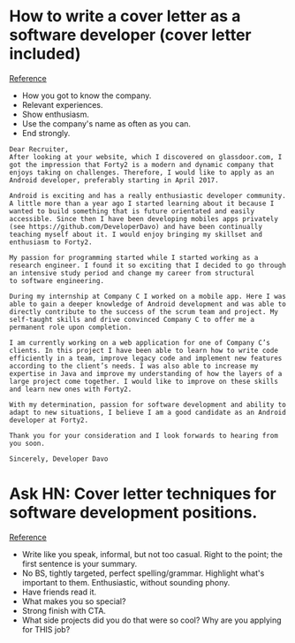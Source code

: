 # How to write a cover letter as a software developer (cover letter included)
[Reference](https://medium.com/@developerdavo/how-to-write-a-cover-letter-as-a-software-developer-cover-letter-and-cv-included-2190e0d23e97)

- How you got to know the company.
- Relevant experiences.
- Show enthusiasm.
- Use the company's name as often as you can.
- End strongly.

```
Dear Recruiter,
After looking at your website, which I discovered on glassdoor.com, I got the impression that Forty2 is a modern and dynamic company that enjoys taking on challenges. Therefore, I would like to apply as an Android developer, preferably starting in April 2017.

Android is exciting and has a really enthusiastic developer community. A little more than a year ago I started learning about it because I wanted to build something that is future orientated and easily accessible. Since then I have been developing mobiles apps privately (see https://github.com/DeveloperDavo) and have been continually teaching myself about it. I would enjoy bringing my skillset and enthusiasm to Forty2.

My passion for programming started while I started working as a research engineer. I found it so exciting that I decided to go through an intensive study period and change my career from structural
to software engineering.

During my internship at Company C I worked on a mobile app. Here I was able to gain a deeper knowledge of Android development and was able to directly contribute to the success of the scrum team and project. My self-taught skills and drive convinced Company C to offer me a permanent role upon completion.

I am currently working on a web application for one of Company C’s clients. In this project I have been able to learn how to write code efficiently in a team, improve legacy code and implement new features according to the client’s needs. I was also able to increase my expertise in Java and improve my understanding of how the layers of a large project come together. I would like to improve on these skills and learn new ones with Forty2.

With my determination, passion for software development and ability to adapt to new situations, I believe I am a good candidate as an Android developer at Forty2.

Thank you for your consideration and I look forwards to hearing from you soon.

Sincerely, Developer Davo
```

# Ask HN: Cover letter techniques for software development positions.
[Reference](https://news.ycombinator.com/item?id=1783915)

- Write like you speak, informal, but not too casual. Right to the point; the first sentence is your summary.
- No BS, tightly targeted, perfect spelling/grammar. Highlight what's important to them. Enthusiastic, without sounding phony.
- Have friends read it.
- What makes you so special?
- Strong finish with CTA.
- What side projects did you do that were so cool? Why are you applying for THIS job?
